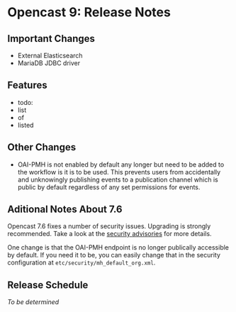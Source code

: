 Opencast 9: Release Notes
=========================

Important Changes
-----------------

- External Elasticsearch
- MariaDB JDBC driver


Features
--------

- todo:
- list
- of
- listed


Other Changes
-------------

- OAI-PMH is not enabled by default any longer but need to be added to the workflow is it is to be used.
  This prevents users from accidentally and unknowingly publishing events to a publication channel which is public by
  default regardless of any set permissions for events.


Aditional Notes About 7.6
-------------------------
Opencast 7.6 fixes a number of security issues. Upgrading is strongly recommended.
Take a look at the [security advisories](https://github.com/opencast/opencast/security/advisories) for more details.

One change is that the OAI-PMH endpoint is no longer publically accessible by default.
If you need it to be, you can easily change that in the security configuration at `etc/security/mh_default_org.xml`.


Release Schedule
----------------

*To be determined*
